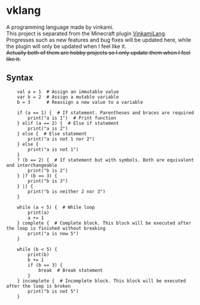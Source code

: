 # vklang
A programming language made by vinkami.  
This project is separated from the Minecraft plugin [VinkamiLang](https://github.com/vinkami/VinkamiLang). Progresses such as new features and bug fixes will be updated here, while the plugin will only be updated when I feel like it.  
~~Actually both of them are hobby projects so I only update them when I feel like it.~~

## Syntax
```vklang
    val a = 1  # Assign an immutable value
    var b = 2  # Assign a mutable variable
    b = 3      # Reassign a new value to a variable
    
    if (a == 1) {  # If statement. Parentheses and braces are required
        print("a is 1")  # Print function
    } elif (a == 2) {  # Else if statement
        print("a is 2")
    } else {  # Else statement
        print("a is not 1 nor 2")
    } else {
        print("a is not 1")
    }
    ? (b == 2) {  # If statement but with symbols. Both are equivalent and interchangeable
        print("b is 2")
    } |? (b == 3) {
        print("b is 3")
    } || {
        print("b is neither 2 nor 3")
    }
    
    while (a < 5) {  # While loop
        print(a)
        a += 1
    } complete {  # Complete block. This block will be executed after the loop is finished without breaking
        print("a is now 5")
    }
    
    while (b < 5) {
        print(b)
        b += 1
        if (b == 3) {
            break  # Break statement
        }
    } incomplete {  # Incomplete block. This block will be executed after the loop is broken
        print("b is not 5")
    }
```